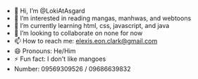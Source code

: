 - 👋 Hi, I’m @LokiAtAsgard
- 👀 I’m interested in reading mangas, manhwas, and webtoons
- 🌱 I’m currently learning html, css, javascript, and java
- 💞️ I’m looking to collaborate on none for now
- 📫 How to reach me: elexis.eon.clark@gmail.com
- 😄 Pronouns: He/Him
- ⚡ Fun fact: I don't like mangoes
- Number: 09569309526 / 09686639832
<!---
LokiAtAsgard/LokiAtAsgard is a ✨ special ✨ repository because its `README.md` (this file) appears on your GitHub profile.
You can click the Preview link to take a look at your changes.
--->
